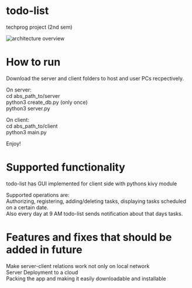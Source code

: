 # todo-list
techprog project (2nd sem)

![architecture overview](http://www.plantuml.com/plantuml/svg/ZLJVJzim47xFN-77L5F5EqE8GZishGD4YwOzHMvyoomSEznTnX3ZVrykRe9fksbzgVsTl-z-vunO8xUro-ZU-aQZhbNfD95wpivrULzXQBsv22wWkj4EBX70PpF4y1Z15UY8dGSqW5kmGUkhYByaoiI04FYfWOjTyM_WN7YCbAmCTHCyU5PppNgZ2N82_0auUUxqiXZWBJoqGFnHU-C0rSa9iMPR3YzFJxiKLFSxEcemb404fEZ1gOw55YWLggqt_vPWS5192fl0FJHL5N31mUWdAbZJFUKj0HRMJ7hxEqNWJU43s--sx5I3poUlFjSTuulskahSHdSzz_gccCtdkUZsYg_mVB5Sh1U7B9UBzNgs-hpAZMP8NCrQ_W6U9OZmDsVBwyjFLudMrUBhtMfnczQeiiI7Wfqg5ohhj-T64pq6DDlhKBP1UXE2Kz9T1mm5zgAuLvob2FwtfpSr7PzQeuwLzKEpf2OTG2o3EM109Tf6lE-QYEFxbVoF_UGYeUIHC7cVc7jQtfEYn30BbN35DW34vlWuAeWn5KxUY4urwewkhESUjaQmbmnyMyTGO_gnmfOXjY4q48i6lngBa5JiZW37YdbTm_OeapnUaov6zzgOVkB7G0r8EzzYO2nl4V6dDzBeajLhgvQMU9n1Owbn-cbtHUX3mBNis1Ybv5ssYE1ZHNl6pgTWEXrtEjktlLs8BBs9UHprFKkSomEAwJPdoJcQOgRPcFB9Ru7Jv0vnUamkVLztNqZZiZFmfgtT7m00)


# How to run

Download the server and client folders to host and user PCs recpectively.

On server:  
cd abs_path_to/server  
python3 create_db.py (only once)  
python3 server.py  
  
  
On client:  
cd abs_path_to/client  
python3 main.py  
  
Enjoy!  

# Supported functionality
todo-list has GUI implemented for client side with pythons kivy module  
  
Supported operations are:  
Authorizing, registering, adding/deleting tasks, displaying tasks scheduled on a certain date.  
Also every day at 9 AM todo-list sends notification about that days tasks.  
  
# Features and fixes that should be added in future
Make server-client relations work not only on local network  
Server Deployment to a cloud  
Packing the app and making it easily downloadable and installable  
  
